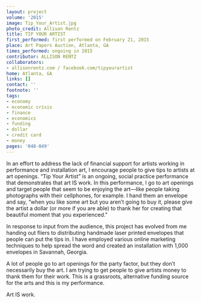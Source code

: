 ```yaml
---
layout: project
volume: '2015'
image: Tip_Your_Artist.jpg
photo_credit: Allison Rentz
title: TIP YOUR ARTIST
first_performed: first performed on February 21, 2015
place: Art Papers Auction, Atlanta, GA
times_performed: ongoing in 2015
contributor: ALLISON RENTZ
collaborators:
- allisonrentz.com / facebook.com/tipyourartist
home: Atlanta, GA
links: []
contact: ''
footnote: ''
tags:
- economy
- economic crisis
- finance
- economics
- funding
- dollar
- credit card
- money
pages: '048-049'
---
```


In an effort to address the lack of financial support for artists working in performance and installation art, I encourage people to give tips to artists at art openings. “Tip Your Artist” is an ongoing, social practice performance that demonstrates that art IS work. In this performance, I go to art openings and target people that seem to be enjoying the art—like people taking photographs with their cellphones, for example. I hand them an envelope and say, “when you like some art but you aren’t going to buy it, please give the artist a dollar (or more if you are able) to thank her for creating that beautiful moment that you experienced.”

In response to input from the audience, this project has evolved from me handing out fliers to distributing handmade laser printed envelopes that people can put the tips in. I have employed various online marketing techniques to help spread the word and created an installation with 1,000 envelopes in Savannah, Georgia.

A lot of people go to art openings for the party factor, but they don’t necessarily buy the art. I am trying to get people to give artists money to thank them for their work. This is a grassroots, alternative funding source for the arts and this is my performance.

Art IS work.
